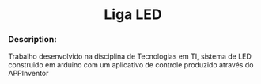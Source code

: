 # <h1 align="center"> Liga LED </h1>

### Description:
Trabalho desenvolvido na disciplina de Tecnologias em TI, sistema de LED construido em arduino com um aplicativo de controle produzido através do APPInventor
